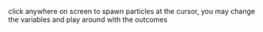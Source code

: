 click anywhere on screen to spawn particles at the cursor, you may change the variables and play around with the outcomes

